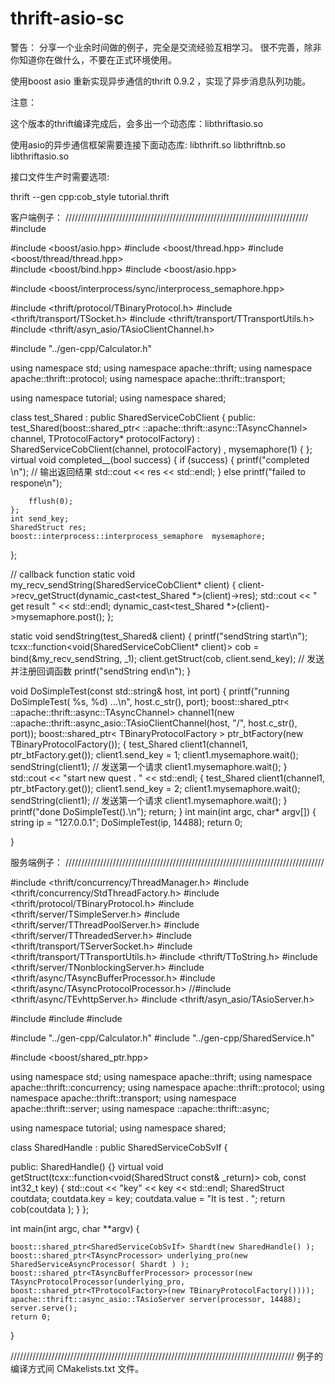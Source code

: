 thrift-asio-sc
==============

警告：
分享一个业余时间做的例子，完全是交流经验互相学习。
很不完善，除非你知道你在做什么，不要在正式环境使用。

使用boost asio 重新实现异步通信的thrift 0.9.2  ，实现了异步消息队列功能。 

注意：

这个版本的thrift编译完成后，会多出一个动态库：libthriftasio.so  

使用asio的异步通信框架需要连接下面动态库:
		libthrift.so libthriftnb.so libthriftasio.so

接口文件生产时需要选项:

thrift --gen cpp:cob_style 	tutorial.thrift


客户端例子：
/////////////////////////////////////////////////////////////////////////////
#include <iostream>

#include <boost/asio.hpp>
#include <boost/thread.hpp>
#include <boost/thread/thread.hpp>  
#include <boost/bind.hpp>
#include <boost/asio.hpp>

#include <boost/interprocess/sync/interprocess_semaphore.hpp>

#include <thrift/protocol/TBinaryProtocol.h>
#include <thrift/transport/TSocket.h>
#include <thrift/transport/TTransportUtils.h>
#include <thrift/asyn_asio/TAsioClientChannel.h>

#include "../gen-cpp/Calculator.h"


using namespace std;
using namespace apache::thrift;
using namespace apache::thrift::protocol;
using namespace apache::thrift::transport;

using namespace tutorial;
using namespace shared;




class test_Shared : public SharedServiceCobClient
{
public:
	test_Shared(boost::shared_ptr< ::apache::thrift::async::TAsyncChannel> channel, TProtocolFactory* protocolFactory)
		: SharedServiceCobClient(channel, protocolFactory)
		, mysemaphore(1)
	{ };
	virtual void completed__(bool success)
	{
		if (success)
		{
			printf("completed \n");   // 输出返回结果
			std::cout << res << std::endl;
		}
		else
			printf("failed to respone\n");
		
		fflush(0);
	};
	int send_key;
	SharedStruct res;
	boost::interprocess::interprocess_semaphore  mysemaphore;
};

// callback function
static void my_recv_sendString(SharedServiceCobClient* client)
{
	client->recv_getStruct(dynamic_cast<test_Shared *>(client)->res);
	std::cout << " get result  " << std::endl;
	dynamic_cast<test_Shared *>(client)->mysemaphore.post();
};

static void sendString(test_Shared& client)
{
	printf("sendString start\n");
	tcxx::function<void(SharedServiceCobClient* client)> cob = bind(&my_recv_sendString, _1);
	client.getStruct(cob, client.send_key); // 发送并注册回调函数
	printf("sendString end\n");
}



void DoSimpleTest(const std::string& host, int port)
{
	printf("running DoSimpleTest( %s, %d) ...\n", host.c_str(), port);
	boost::shared_ptr< ::apache::thrift::async::TAsyncChannel>  channel1(new ::apache::thrift::async_asio::TAsioClientChannel(host, "/", host.c_str(), port));
	boost::shared_ptr< TBinaryProtocolFactory > ptr_btFactory(new TBinaryProtocolFactory());
	{
		test_Shared client1(channel1, ptr_btFactory.get());
		client1.send_key = 1;
		client1.mysemaphore.wait();
		sendString(client1);   // 发送第一个请求
		client1.mysemaphore.wait();
	}
	std::cout << "start new  quest . " << std::endl;
	{
		test_Shared client1(channel1, ptr_btFactory.get());
		client1.send_key = 2;
		client1.mysemaphore.wait();
		sendString(client1);   // 发送第一个请求
		client1.mysemaphore.wait();
	}
	printf("done DoSimpleTest().\n");
	return;
}
int main(int argc, char* argv[])
{
	string ip = "127.0.0.1";
	DoSimpleTest(ip, 14488);
	return 0;

}

服务端例子：
//////////////////////////////////////////////////////////////////////////////////

#include <thrift/concurrency/ThreadManager.h>
#include <thrift/concurrency/StdThreadFactory.h>
#include <thrift/protocol/TBinaryProtocol.h>
#include <thrift/server/TSimpleServer.h>
#include <thrift/server/TThreadPoolServer.h>
#include <thrift/server/TThreadedServer.h>
#include <thrift/transport/TServerSocket.h>
#include <thrift/transport/TTransportUtils.h>
#include <thrift/TToString.h>
#include <thrift/server/TNonblockingServer.h>
#include <thrift/async/TAsyncBufferProcessor.h>
#include <thrift/async/TAsyncProtocolProcessor.h>
//#include <thrift/async/TEvhttpServer.h>
#include <thrift/asyn_asio/TAsioServer.h>

#include <iostream>
#include <stdexcept>
#include <sstream>


#include "../gen-cpp/Calculator.h"
#include "../gen-cpp/SharedService.h"

#include <boost/shared_ptr.hpp>

using namespace std;
using namespace apache::thrift;
using namespace apache::thrift::concurrency;
using namespace apache::thrift::protocol;
using namespace apache::thrift::transport;
using namespace apache::thrift::server;
using namespace ::apache::thrift::async;

using namespace tutorial;
using namespace shared;



class SharedHandle : public SharedServiceCobSvIf
{

public:
	SharedHandle()	{}
	virtual void getStruct(tcxx::function<void(SharedStruct const& _return)> cob, const int32_t key)
	{
		std::cout << "key" << key  << std::endl; 
		SharedStruct coutdata; 
		coutdata.key = key; 
		coutdata.value = "It is test . "; 
		return cob(coutdata );
	}
};


int main(int argc, char **argv) {

	boost::shared_ptr<SharedServiceCobSvIf> Shardt(new SharedHandle() );
	boost::shared_ptr<TAsyncProcessor> underlying_pro(new SharedServiceAsyncProcessor( Shardt ) );
	boost::shared_ptr<TAsyncBufferProcessor> processor(new TAsyncProtocolProcessor(underlying_pro, boost::shared_ptr<TProtocolFactory>(new TBinaryProtocolFactory())));
	apache::thrift::async_asio::TAsioServer server(processor, 14488);
	server.serve();
	return 0;
}

//////////////////////////////////////////////////////////////////////////////////////////
例子的编译方式间 CMakelists.txt 文件。 




